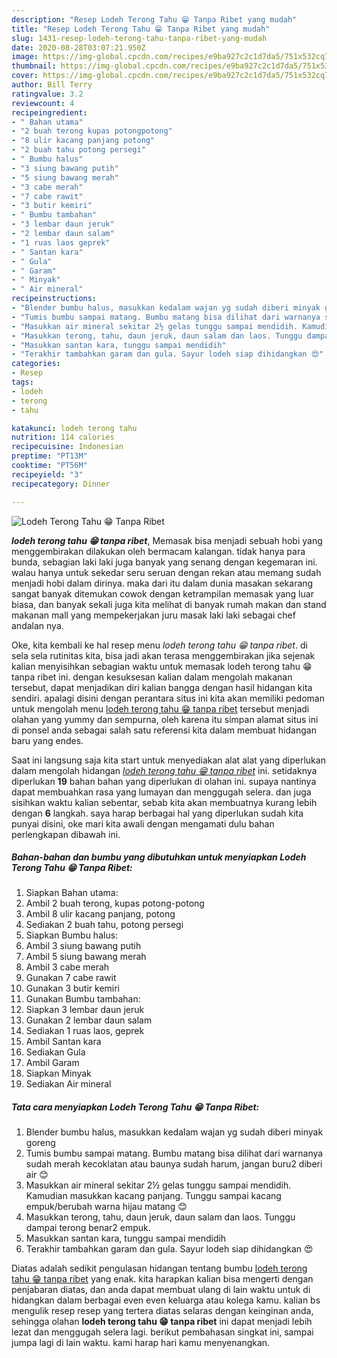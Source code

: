 ```yaml
---
description: "Resep Lodeh Terong Tahu 😁 Tanpa Ribet yang mudah"
title: "Resep Lodeh Terong Tahu 😁 Tanpa Ribet yang mudah"
slug: 1431-resep-lodeh-terong-tahu-tanpa-ribet-yang-mudah
date: 2020-08-28T03:07:21.950Z
image: https://img-global.cpcdn.com/recipes/e9ba927c2c1d7da5/751x532cq70/lodeh-terong-tahu-😁-tanpa-ribet-foto-resep-utama.jpg
thumbnail: https://img-global.cpcdn.com/recipes/e9ba927c2c1d7da5/751x532cq70/lodeh-terong-tahu-😁-tanpa-ribet-foto-resep-utama.jpg
cover: https://img-global.cpcdn.com/recipes/e9ba927c2c1d7da5/751x532cq70/lodeh-terong-tahu-😁-tanpa-ribet-foto-resep-utama.jpg
author: Bill Terry
ratingvalue: 3.2
reviewcount: 4
recipeingredient:
- " Bahan utama"
- "2 buah terong kupas potongpotong"
- "8 ulir kacang panjang potong"
- "2 buah tahu potong persegi"
- " Bumbu halus"
- "3 siung bawang putih"
- "5 siung bawang merah"
- "3 cabe merah"
- "7 cabe rawit"
- "3 butir kemiri"
- " Bumbu tambahan"
- "3 lembar daun jeruk"
- "2 lembar daun salam"
- "1 ruas laos geprek"
- " Santan kara"
- " Gula"
- " Garam"
- " Minyak"
- " Air mineral"
recipeinstructions:
- "Blender bumbu halus, masukkan kedalam wajan yg sudah diberi minyak goreng"
- "Tumis bumbu sampai matang. Bumbu matang bisa dilihat dari warnanya sudah merah kecoklatan atau baunya sudah harum, jangan buru2 diberi air 😊"
- "Masukkan air mineral sekitar 2½ gelas tunggu sampai mendidih. Kamudian masukkan kacang panjang. Tunggu sampai kacang empuk/berubah warna hijau matang 😊"
- "Masukkan terong, tahu, daun jeruk, daun salam dan laos. Tunggu dampai terong benar2 empuk."
- "Masukkan santan kara, tunggu sampai mendidih"
- "Terakhir tambahkan garam dan gula. Sayur lodeh siap dihidangkan 😍"
categories:
- Resep
tags:
- lodeh
- terong
- tahu

katakunci: lodeh terong tahu 
nutrition: 114 calories
recipecuisine: Indonesian
preptime: "PT13M"
cooktime: "PT56M"
recipeyield: "3"
recipecategory: Dinner

---
```



![Lodeh Terong Tahu 😁 Tanpa Ribet](https://img-global.cpcdn.com/recipes/e9ba927c2c1d7da5/751x532cq70/lodeh-terong-tahu-😁-tanpa-ribet-foto-resep-utama.jpg)

<b><i>lodeh terong tahu 😁 tanpa ribet</i></b>, Memasak bisa menjadi sebuah hobi yang menggembirakan dilakukan oleh bermacam kalangan. tidak hanya para bunda, sebagian laki laki juga banyak yang senang dengan kegemaran ini. walau hanya untuk sekedar seru seruan dengan rekan atau memang sudah menjadi hobi dalam dirinya. maka dari itu dalam dunia masakan sekarang sangat banyak ditemukan cowok dengan ketrampilan memasak yang luar biasa, dan banyak sekali juga kita melihat di banyak rumah makan dan stand makanan mall yang mempekerjakan juru masak laki laki sebagai chef andalan nya.

Oke, kita kembali ke hal resep menu <i>lodeh terong tahu 😁 tanpa ribet</i>. di sela sela rutinitas kita, bisa jadi akan terasa menggembirakan jika sejenak kalian menyisihkan sebagian waktu untuk memasak lodeh terong tahu 😁 tanpa ribet ini. dengan kesuksesan kalian dalam mengolah makanan tersebut, dapat menjadikan diri kalian bangga dengan hasil hidangan kita sendiri. apalagi disini dengan perantara situs ini kita akan memiliki pedoman untuk mengolah menu <u>lodeh terong tahu 😁 tanpa ribet</u> tersebut menjadi olahan yang yummy dan sempurna, oleh karena itu simpan alamat situs ini di ponsel anda sebagai salah satu referensi kita dalam membuat hidangan baru yang endes.




Saat ini langsung saja kita start untuk menyediakan alat alat yang diperlukan dalam mengolah hidangan <u><i>lodeh terong tahu 😁 tanpa ribet</i></u> ini. setidaknya diperlukan <b>19</b> bahan bahan yang diperlukan di olahan ini. supaya nantinya dapat membuahkan rasa yang lumayan dan menggugah selera. dan juga sisihkan waktu kalian sebentar, sebab kita akan membuatnya kurang lebih dengan <b>6</b> langkah. saya harap berbagai hal yang diperlukan sudah kita punyai disini, oke mari kita awali dengan mengamati dulu bahan perlengkapan dibawah ini.

<!--inarticleads1-->

##### Bahan-bahan dan bumbu yang dibutuhkan untuk menyiapkan Lodeh Terong Tahu 😁 Tanpa Ribet:

1. Siapkan  Bahan utama:
1. Ambil 2 buah terong, kupas potong-potong
1. Ambil 8 ulir kacang panjang, potong
1. Sediakan 2 buah tahu, potong persegi
1. Siapkan  Bumbu halus:
1. Ambil 3 siung bawang putih
1. Ambil 5 siung bawang merah
1. Ambil 3 cabe merah
1. Gunakan 7 cabe rawit
1. Gunakan 3 butir kemiri
1. Gunakan  Bumbu tambahan:
1. Siapkan 3 lembar daun jeruk
1. Gunakan 2 lembar daun salam
1. Sediakan 1 ruas laos, geprek
1. Ambil  Santan kara
1. Sediakan  Gula
1. Ambil  Garam
1. Siapkan  Minyak
1. Sediakan  Air mineral




<!--inarticleads2-->

##### Tata cara menyiapkan Lodeh Terong Tahu 😁 Tanpa Ribet:

1. Blender bumbu halus, masukkan kedalam wajan yg sudah diberi minyak goreng
1. Tumis bumbu sampai matang. Bumbu matang bisa dilihat dari warnanya sudah merah kecoklatan atau baunya sudah harum, jangan buru2 diberi air 😊
1. Masukkan air mineral sekitar 2½ gelas tunggu sampai mendidih. Kamudian masukkan kacang panjang. Tunggu sampai kacang empuk/berubah warna hijau matang 😊
1. Masukkan terong, tahu, daun jeruk, daun salam dan laos. Tunggu dampai terong benar2 empuk.
1. Masukkan santan kara, tunggu sampai mendidih
1. Terakhir tambahkan garam dan gula. Sayur lodeh siap dihidangkan 😍




Diatas adalah sedikit pengulasan hidangan tentang bumbu <u>lodeh terong tahu 😁 tanpa ribet</u> yang enak. kita harapkan kalian bisa mengerti dengan penjabaran diatas, dan anda dapat membuat ulang di lain waktu untuk di hidangkan dalam berbagai even even keluarga atau kolega kamu. kalian bs mengulik resep resep yang tertera diatas selaras dengan keinginan anda, sehingga olahan <b>lodeh terong tahu 😁 tanpa ribet</b> ini dapat menjadi lebih lezat dan menggugah selera lagi. berikut pembahasan singkat ini, sampai jumpa lagi di lain waktu. kami harap hari kamu menyenangkan.
